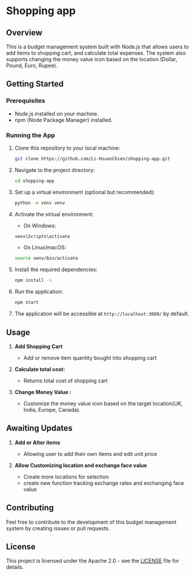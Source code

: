 # Shopping app

## Overview

This is a budget management system built with Node.js that allows users to add items to shopping cart, and calculate total expenses. The system also supports changing the money value icon based on the location (Dollar, Pound, Euro, Rupee).

## Getting Started

### Prerequisites

- Node.js installed on your machine.
- npm (Node Package Manager) installed.

### Running the App

1. Clone this repository to your local machine:

    ```bash
    git clone https://github.com/Li-HsuanChien/shopping-app.git
    ```

2. Navigate to the project directory:

    ```bash
    cd shopping-app
    ```

3.  Set up a virtual environment (optional but recommended):

    ```bash
    python -m venv venv
    ```

4. Activate the virtual environment:

    - On Windows:

    ```bash
    venv\Scripts\activate
    ```

    - On Linux/macOS:

    ```bash 
    source venv/bin/activate
    ```

5. Install the required dependencies:

    ```bash
    npm install -s
    ```

6. Run the application:

    ```bash
    npm start
    ```
7. The application will be accessible at `http://localhost:3000/` by default.

## Usage

1. **Add Shopping Cart**
   - Add or remove item quantity bought into shopping cart

2. **Calculate total cost:**
   - Returns total cost of shopping cart

3. **Change Money Value :**
   - Customize the money value icon based on the target location(UK, India, Europe, Canada).
  
## Awaiting Updates

1. **Add or Alter items**
   - Allowing user to add their own items and edit unit price

2. **Allow Customizing location and exchange face value**
   - Create more locations for selection
   - create new function tracking exchange rates and exchanging face value 

## Contributing

Feel free to contribute to the development of this budget management system by creating issues or pull requests.

## License

This project is licensed under the Apache 2.0 - see the [LICENSE](LICENSE) file for details.
